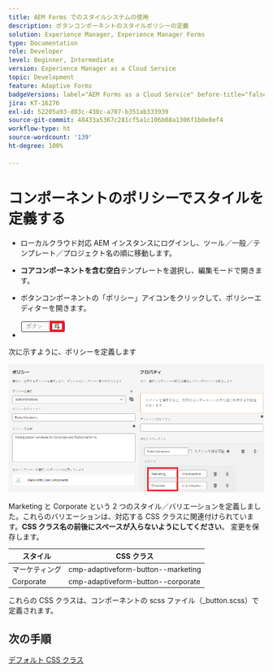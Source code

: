 ```yaml
---
title: AEM Forms でのスタイルシステムの使用
description: ボタンコンポーネントのスタイルポリシーの定義
solution: Experience Manager, Experience Manager Forms
type: Documentation
role: Developer
level: Beginner, Intermediate
version: Experience Manager as a Cloud Service
topic: Development
feature: Adaptive Forms
badgeVersions: label="AEM Forms as a Cloud Service" before-title="false"
jira: KT-16276
exl-id: 52205a93-d03c-430c-a707-b351ab333939
source-git-commit: 48433a5367c281cf5a1c106b08a1306f1b0e8ef4
workflow-type: ht
source-wordcount: '139'
ht-degree: 100%

---
```


# コンポーネントのポリシーでスタイルを定義する

* ローカルクラウド対応 AEM インスタンスにログインし、ツール／一般／テンプレート／プロジェクト名の順に移動します。

* **コアコンポーネントを含む空白**&#x200B;テンプレートを選択し、編集モードで開きます。
* ボタンコンポーネントの「ポリシー」アイコンをクリックして、ポリシーエディターを開きます。

* ![button-policy](assets/button-policy.png)

次に示すように、ポリシーを定義します

![button-policy-details](assets/styling-policy.png)

Marketing と Corporate という 2 つのスタイル／バリエーションを定義しました。これらのバリエーションは、対応する CSS クラスに関連付けられています。**CSS クラス名の前後にスペースが入らないようにしてください**。
変更を保存します。

| スタイル | CSS クラス |
|-----------|------------------------------------|
| マーケティング | cmp-adaptiveform-button--marketing |
| Corporate | cmp-adaptiveform-button--corporate |

これらの CSS クラスは、コンポーネントの scss ファイル（_button.scss）で定義されます。

## 次の手順

[デフォルト CSS クラス](./create-variations.md)

